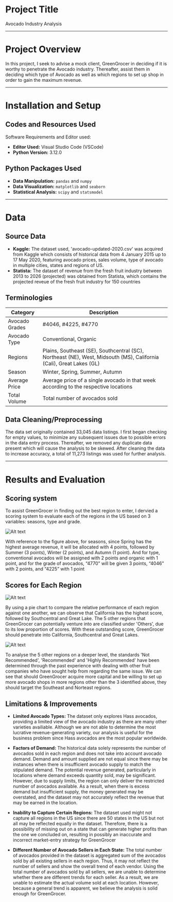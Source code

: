 # Project Title
Avocado Industry Analysis

***

# Project Overview
In this project, I seek to advise a mock client, GreenGrocer in deciding if it is worthy to penetrate the Avocado industry. Thereafter, assist them in deciding which type of Avocado as well as which regions to set up shop in order to gain the maximum revenue.

***

# Installation and Setup
## Codes and Resources Used
Software Requirements and Editor used:
- **Editor Used:**  Visual Studio Code (VSCode)
- **Python Version:** 3.12.0

## Python Packages Used
- **Data Manipulation:** `pandas` and `numpy`
- **Data Visualization:** `matplotlib` and `seaborn`
- **Statistical Analysis:** `scipy` and `statsmodel`

***

# Data 
## Source Data
- **Kaggle:** The dataset used, 'avocado-updated-2020.csv' was acquired from Kaggle which consists of historical data from 4 January 2015 up to 17 May 2020, featuring avocado prices, sales volume, type of avocado in multiple cities, states and regions of US.
- **Statista:** The dataset of revenue from the fresh fruit industry between 2013 to 2026 (projected) was obtained from Statista, which contains the projected reveue of the fresh fruit industry for 150 countries

## Terminologies
| Category        | Description                                                                                                      |
|-----------------|------------------------------------------------------------------------------------------------------------------|
| Avocado Grades  | #4046, #4225, #4770                                                                                               |
| Avocado Type    | Conventional, Organic                                                                                            |
| Regions         | Plains, Southeast (SE), Southcentral (SC), Northeast (NE), West, Midsouth (MS), California (Cali), Great Lakes (GL) |
| Season          | Winter, Spring, Summer, Autumn                                                                                    |
| Average Price   | Average price of a single avocado in that week according to the respective locations                            |
| Total Volume    | Total number of avocados sold                                                                                     |

## Data Cleaning/Preprocessing
The data set originally contained 33,045 data listings. I first began checking for empty values, to minimize any subsequent issues due to possible errors in the data entry process. Thereafter, we removed any duplicate data present which will cause the analysis to be skewed. After cleaning the data to increase accuracy, a total of 11,273 listings was used for further analysis.

***

# Results and Evaluation
## Scoring system
To assist GreenGrocer in finding out the best region to enter, I dervied a scoring system to evaluate each of the regions in the US based on 3 variables: seasons, type and grade.


![Alt text](image-1.png)

With reference to the figure above, for seasons, since Spring has the highest average revenue, it will be allocated with 4 points, followed by Summer (3 points), Winter (2 points), and Autumn (1 point). And for type, conventional avocados will be assigned with 2 points and organic with 1 point, and for the grade of avocados, “4770” will be given 3 points, “4046” with 2 points, and “4225” with 1 point

## Scores for Each Region


![Alt text](image-2.png)


By using a pie chart to compare the relative performance of each region against one another, we can observe that California has the highest score, followed by Southcentral and Great Lake. The 5 other regions that GreenGrocer can potentially venture into are classified under 'Others', due to its low proportion of scores. With these outstanding score, GreenGrocer should penetrate into California, Southcentral and Great Lakes.


![Alt text](image-3.png)


To analyse the 5 other regions on a deeper level, the standards 'Not Recommended', 'Recommended' and 'Highly Recommended' have been determined through the past experience with dealing with other fruit companies who have sought help from regarding the same issue. We can see that should GreenGrocer acquire more capital and be willing to set up more avocado shops in more regions other than the 3 identified above, they should target the Southeast and Norteast regions.

## Limitations & Improvements
- **Limited Avocado Types:** The dataset only explores Hass avocados, providing a limited view of the avocado industry as there are many other varieties availiable. Although we are not able to determine the most lucrative revenue-generating variety, our analysis is useful for the business problem since Hass avocados are the most popular worldwide.

- **Factors of Demand:** The historical data solely represents the number of avocados sold in each region and does not take into account avocado demand. Demand and amount supplied are not equal since there may be instances when there is insufficient avocado supply to match the stipulated demand. The potential revenue generated, particularly in locations where demand exceeds quantity sold, may be significant. However, due to supply limits, the region can only deliver the restricted number of avocados available. As a result, when there is excess demand but insufficient supply, the money generated may be overstated, and the dataset may not accurately reflect the revenue that may be earned in the location.

- **Inability to Capture Certain Regions:** The dataset used might not capture all regions in the US since there are 50 states in the US but not all may be reflected equally in the dataset. Therefore, there is a possibility of missing out on a state that can generate higher profits than the one we concluded on, resulting in possibly an inaccurate and incorrect market-entry strategy for GreenGrocer

- **Different Number of Avocado Sellers in Each State:** The total number of avocados provided in the dataset is aggregated sum of the avocados sold by all existing sellers in each region. Thus, it may not reflect the number of sellers and show the overall trend of each vendor. Using the total number of avocados sold by all sellers, we are unable to determine whether there are different trends for each seller. As a result, we are unable to estimate the actual volume sold at each location. However, because a general trend is apparent, we believe the analysis is solid enough for GreenGrocer.


